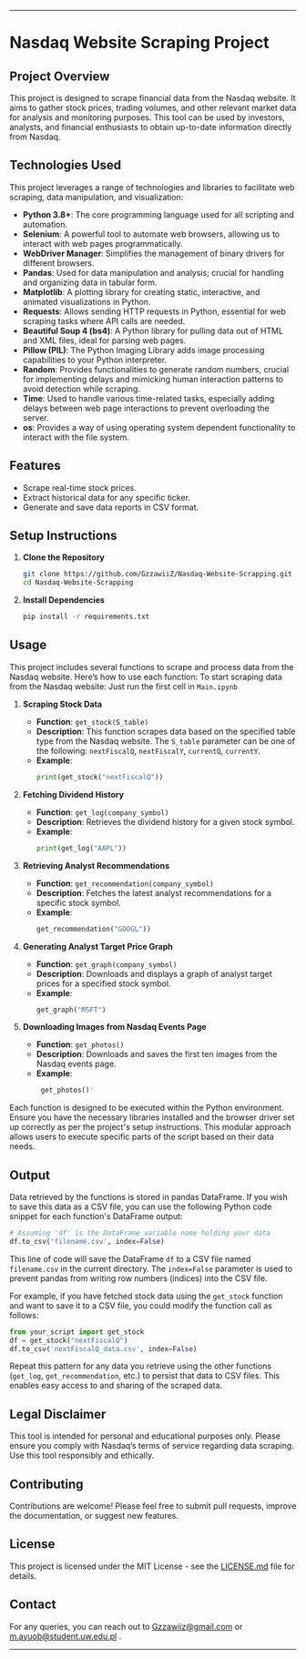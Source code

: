 
---

# Nasdaq Website Scraping Project

## Project Overview
This project is designed to scrape financial data from the Nasdaq website. It aims to gather stock prices, trading volumes, and other relevant market data for analysis and monitoring purposes. This tool can be used by investors, analysts, and financial enthusiasts to obtain up-to-date information directly from Nasdaq.

## Technologies Used
This project leverages a range of technologies and libraries to facilitate web scraping, data manipulation, and visualization:
- **Python 3.8+**: The core programming language used for all scripting and automation.
- **Selenium**: A powerful tool to automate web browsers, allowing us to interact with web pages programmatically.
- **WebDriver Manager**: Simplifies the management of binary drivers for different browsers.
- **Pandas**: Used for data manipulation and analysis; crucial for handling and organizing data in tabular form.
- **Matplotlib**: A plotting library for creating static, interactive, and animated visualizations in Python.
- **Requests**: Allows sending HTTP requests in Python, essential for web scraping tasks where API calls are needed.
- **Beautiful Soup 4 (bs4)**: A Python library for pulling data out of HTML and XML files, ideal for parsing web pages.
- **Pillow (PIL)**: The Python Imaging Library adds image processing capabilities to your Python interpreter.
- **Random**: Provides functionalities to generate random numbers, crucial for implementing delays and mimicking human interaction patterns to avoid detection while scraping.
- **Time**: Used to handle various time-related tasks, especially adding delays between web page interactions to prevent overloading the server.
- **os**: Provides a way of using operating system dependent functionality to interact with the file system.


## Features
- Scrape real-time stock prices.
- Extract historical data for any specific ticker.
- Generate and save data reports in CSV format.

## Setup Instructions
1. **Clone the Repository**
   ```bash
   git clone https://github.com/GzzawiiZ/Nasdaq-Website-Scrapping.git
   cd Nasdaq-Website-Scrapping
   ```

2. **Install Dependencies**
   ```bash
   pip install -r requirements.txt
   ```

## Usage
This project includes several functions to scrape and process data from the Nasdaq website. Here’s how to use each function:
To start scraping data from the Nasdaq website:
Just run the first cell in `Main.ipynb`
1. **Scraping Stock Data**
   - **Function**: `get_stock(S_table)`
   - **Description**: This function scrapes data based on the specified table type from the Nasdaq website. The `S_table` parameter can be one of the following: `nextFiscalQ`, `nextFiscalY`, `currentQ`, `currentY`.
   - **Example**:
     ```python
     print(get_stock("nextFiscalQ"))
     ```

2. **Fetching Dividend History**
   - **Function**: `get_log(company_symbol)`
   - **Description**: Retrieves the dividend history for a given stock symbol.
   - **Example**:
     ```python
     print(get_log("AAPL"))
     ```

3. **Retrieving Analyst Recommendations**
   - **Function**: `get_recommendation(company_symbol)`
   - **Description**: Fetches the latest analyst recommendations for a specific stock symbol.
   - **Example**:
     ```python
     get_recommendation("GOOGL"))
     ```

4. **Generating Analyst Target Price Graph**
   - **Function**: `get_graph(company_symbol)`
   - **Description**: Downloads and displays a graph of analyst target prices for a specified stock symbol.
   - **Example**:
     ```python
     get_graph("MSFT")
     ```

5. **Downloading Images from Nasdaq Events Page**
   - **Function**: `get_photos()`
   - **Description**: Downloads and saves the first ten images from the Nasdaq events page.
   - **Example**:
     ```python
      get_photos()'
     ```

Each function is designed to be executed within the Python environment. Ensure you have the necessary libraries installed and the browser driver set up correctly as per the project's setup instructions. This modular approach allows users to execute specific parts of the script based on their data needs.


## Output

Data retrieved by the functions is stored in pandas DataFrame. If you wish to save this data as a CSV file, you can use the following Python code snippet for each function's DataFrame output:

```python
# Assuming 'df' is the DataFrame variable name holding your data
df.to_csv('filename.csv', index=False)
```

This line of code will save the DataFrame `df` to a CSV file named `filename.csv` in the current directory. The `index=False` parameter is used to prevent pandas from writing row numbers (indices) into the CSV file.

For example, if you have fetched stock data using the `get_stock` function and want to save it to a CSV file, you could modify the function call as follows:

```python
from your_script import get_stock
df = get_stock("nextFiscalQ")
df.to_csv('nextFiscalQ_data.csv', index=False)
```

Repeat this pattern for any data you retrieve using the other functions (`get_log`, `get_recommendation`, etc.) to persist that data to CSV files. This enables easy access to and sharing of the scraped data.


## Legal Disclaimer
This tool is intended for personal and educational purposes only. Please ensure you comply with Nasdaq’s terms of service regarding data scraping. Use this tool responsibly and ethically.

## Contributing
Contributions are welcome! Please feel free to submit pull requests, improve the documentation, or suggest new features.

## License
This project is licensed under the MIT License - see the [LICENSE.md](LICENSE.md) file for details.

## Contact
For any queries, you can reach out to Gzzawiiz@gmail.com or m.ayuob@student.uw.edu.pl .

---
